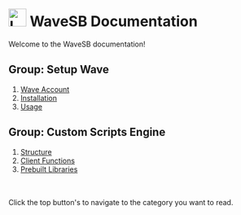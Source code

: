 # <img src="images/wavesbicon2.ico" alt="Logo" width="35" height="35"> WaveSB Documentation

Welcome to the WaveSB documentation!

## Group: Setup Wave
1. [Wave Account](https://github.com/Wis-Selfbot/Wis-Docs/blob/main/functions.md)
2. [Installation](https://github.com/Wis-Selfbot/Wis-Docs/blob/main/settings.md)
3. [Usage](https://github.com/Wis-Selfbot/Wis-Docs/blob/main/models.md)

## Group: Custom Scripts Engine
1. [Structure](https://github.com/Wis-Selfbot/Wis-Docs/blob/main/functions.md)
2. [Client Functions](https://github.com/Wis-Selfbot/Wis-Docs/blob/main/settings.md)
3. [Prebuilt Libraries](https://github.com/Wis-Selfbot/Wis-Docs/blob/main/models.md)


<br>
<br>
Click the top button's to navigate to the category you want to read.
